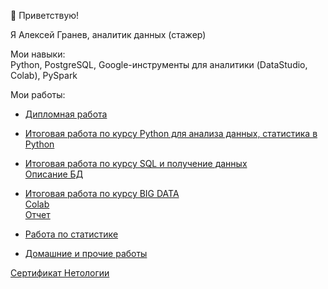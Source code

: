 
👋 Приветствую!  

Я Алексей Гранев, аналитик данных (стажер)  

Мои навыки:  
Python, PostgreSQL, Google-инструменты для аналитики (DataStudio, Colab), PySpark

Мои работы:

- [Дипломная работа](https://github.com/Gralex78/MyWorks/blob/master/Diplom_VideoGames_Sales_Analysis.ipynb)  

- [Итоговая работа по курсу Python для анализа данных, статистика в Python](https://github.com/Gralex78/MyWorks/blob/master/Python_Final_Work_Skript.ipynb)  

- [Итоговая работа по курсу SQL и получение данных](https://github.com/Gralex78/MyWorks/blob/master/PostgreSQL_Final_Work_Skript.sql)  
  [Описание БД](https://docs.google.com/document/d/1tI7VHNI7XzdsX-uYK9-tvXnyyLXlMOX20uSzVL7gHkY/edit?usp=sharing)  
  
- [Итоговая работа по курсу BIG DATA](https://github.com/Gralex78/MyWorks/blob/master/BIG_DATA_PySpark_Final_Work.ipynb)   
  [Colab](https://colab.research.google.com/drive/1id3kYucJuFXA8IFCCqnUT2JHuif6PAdo?usp=sharing#scrollTo=q_mmFBtU_TLS)    
  [Отчет](https://datastudio.google.com/s/u6a8jUX2BQg)    
  
- [Работа по статистике](https://github.com/Gralex78/Home-Work-PYDA-20/blob/master/21_Case_Study/HW_%2321.ipynb)  

- [Домашние и прочие работы](https://github.com/Gralex78/Home-Work-PYDA-20)


[Сертификат Нетологии](https://github.com/Gralex78/MyWorks/blob/master/README.md) 




<!---
Gralex78/Gralex78 is a ✨ special ✨ repository because its `README.md` (this file) appears on your GitHub profile.
You can click the Preview link to take a look at your changes.
--->

